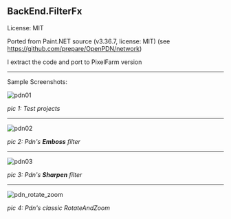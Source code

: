 BackEnd.FilterFx
---

License: MIT

Ported from Paint.NET source (v3.36.7, license: MIT)
(see https://github.com/prepare/OpenPDN/network)

I extract the code and port to PixelFarm version


---

Sample Screenshots:


![pdn01](https://user-images.githubusercontent.com/7447159/41098046-4f8147a0-6a84-11e8-9028-a2e60290d16f.png)

_pic 1:  Test projects_

---


![pdn02](https://user-images.githubusercontent.com/7447159/41098044-4f0c1976-6a84-11e8-8b54-c40fbcc325f0.png)

_pic 2: Pdn's **Emboss** filter_


---

![pdn03](https://user-images.githubusercontent.com/7447159/41098045-4f4a47be-6a84-11e8-8d21-fe7b223426db.png)

_pic 3: Pdn's **Sharpen** filter_


---


![pdn_rotate_zoom](https://user-images.githubusercontent.com/7447159/41177836-abbacdc8-6b8f-11e8-956b-61107f4dfffc.png)

_pic 4: Pdn's classic RotateAndZoom_